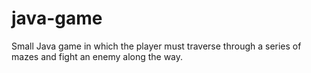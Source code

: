 # java-game
Small Java game in which the player must traverse through a series of mazes and fight an enemy along the way.
